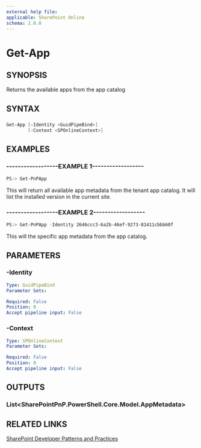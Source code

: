 ```yaml
---
external help file:
applicable: SharePoint Online
schema: 2.0.0
---
```

# Get-App

## SYNOPSIS
Returns the available apps from the app catalog

## SYNTAX 

### 
```powershell
Get-App [-Identity <GuidPipeBind>]
        [-Context <SPOnlineContext>]
```

## EXAMPLES

### ------------------EXAMPLE 1------------------
```powershell
PS:> Get-PnPApp
```

This will return all available app metadata from the tenant app catalog. It will list the installed version in the current site.

### ------------------EXAMPLE 2------------------
```powershell
PS:> Get-PnPApp -Identity 2646ccc3-6a2b-46ef-9273-81411cbbb60f
```

This will the specific app metadata from the app catalog.

## PARAMETERS

### -Identity


```yaml
Type: GuidPipeBind
Parameter Sets: 

Required: False
Position: 0
Accept pipeline input: False
```

### -Context


```yaml
Type: SPOnlineContext
Parameter Sets: 

Required: False
Position: 0
Accept pipeline input: False
```

## OUTPUTS

### List<SharePointPnP.PowerShell.Core.Model.AppMetadata>

## RELATED LINKS

[SharePoint Developer Patterns and Practices](http://aka.ms/sppnp)